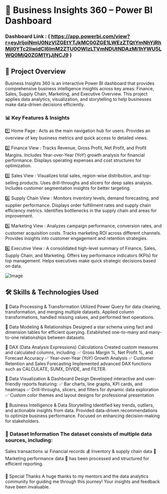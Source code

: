 
# 🚀 Business Insights 360 – Power BI Dashboard
### Dashboard Link : ( https://app.powerbi.com/view?r=eyJrIjoiNmU0NzVlZGEtYTJkMC00ZGE1LWEzZTQtYmNhYjRhMjI0YTc2IiwidCI6ImM2ZTU0OWIzLTVmNDUtNDAzMi1hYWU5LWQ0MjQ0ZGM1YjJjNCJ9 )

## 📌 Project Overview

Business Insights 360 is an interactive Power BI dashboard that provides comprehensive business intelligence insights across key areas: Finance, Sales, Supply Chain, Marketing, and Executive Overview. This project applies data analytics, visualization, and storytelling to help businesses make data-driven decisions efficiently.


### 📊 Key Features & Insights

1️⃣ Home Page : Acts as the main navigation hub for users. Provides an overview of key business metrics and quick access to detailed views.

2️⃣ Finance View  : Tracks Revenue, Gross Profit, Net Profit, and Profit Margins. Includes Year-over-Year (YoY) growth analysis for financial performance. Displays operating expenses and cost structures for optimization.

3️⃣ Sales View : Visualizes total sales, region-wise distribution, and top-selling products. Uses drill-throughs and slicers for deep sales analysis. Includes customer segmentation insights for better targeting.

4️⃣ Supply Chain View : Monitors inventory levels, demand forecasting, and supplier performance. Displays order fulfillment rates and supply chain efficiency metrics. Identifies bottlenecks in the supply chain and areas for improvement.

5️⃣ Marketing View : Analyzes campaign performance, conversion rates, and customer acquisition costs. Tracks marketing ROI across different channels. Provides insights into customer engagement and retention strategies.

6️⃣ Executive View : A consolidated high-level summary of Finance, Sales, Supply Chain, and Marketing. Offers key performance indicators (KPIs) for top management. Helps executives make quick strategic decisions based on data.

![Image](https://github.com/user-attachments/assets/38daabd9-df98-4544-86cb-0f5b69924a5e)

        
## 🛠️ Skills & Technologies Used
📌 Data Processing & Transformation
Utilized Power Query for data cleaning, transformation, and merging multiple datasets. Applied column transformations, handled missing values, and performed text operations.

📌 Data Modeling & Relationships
Designed a star schema using fact and dimension tables for efficient querying. Established one-to-many and many-to-one relationships between datasets.

📌 DAX (Data Analysis Expressions) Calculations
Created custom measures and calculated columns, including:
✅ Gross Margin %, Net Profit %, and Forecast Accuracy
✅ Year-over-Year (YoY) Growth Analysis
✅ Customer Retention and Sales Forecasting
Implemented advanced DAX functions such as CALCULATE, SUMX, DIVIDE, and FILTER.

📌 Data Visualization & Dashboard Design
Developed interactive and user-friendly reports featuring:
✅ Bar charts, line graphs, KPI cards, and heatmaps
✅ Drill-throughs, slicers, and filters for dynamic data exploration
✅ Custom color themes and layout designs for professional presentation

📌 Business Intelligence & Data Storytelling
Identified key trends, outliers, and actionable insights from data. Provided data-driven recommendations to optimize business performance. Focused on enhancing decision-making for stakeholders.
### 📂 Dataset Information The dataset consists of multiple data sources, including:

Sales transactions 📊 Financial records 💰 Inventory & supply chain data 🚚 Marketing performance data 📢 has been processed and structured for efficient reporting.

### 

🙌 Special Thanks A huge thanks to my mentors and the data analytics community for guiding me through this journey! Your insights and feedback have been invaluable.
